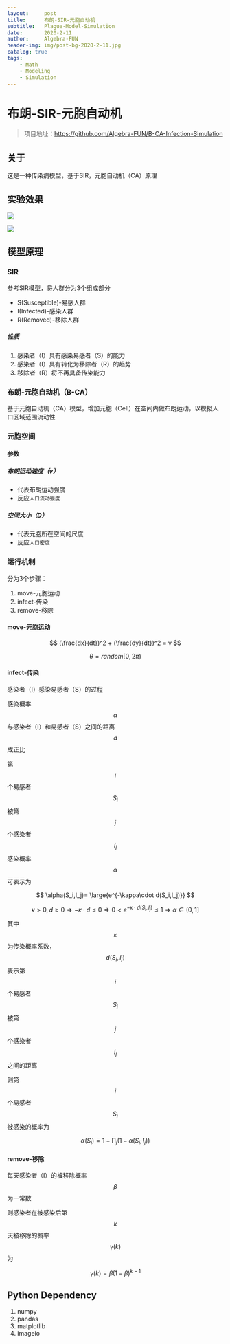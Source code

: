 ```yaml
---
layout:     post
title:      布朗-SIR-元胞自动机
subtitle:   Plague-Model-Simulation
date:       2020-2-11
author:     Algebra-FUN
header-img: img/post-bg-2020-2-11.jpg
catalog: true
tags:
    - Math
    - Modeling
    - Simulation
---
```


# 布朗-SIR-元胞自动机

> 项目地址：https://github.com/Algebra-FUN/B-CA-Infection-Simulation

## 关于

这是一种传染病模型，基于SIR，元胞自动机（CA）原理

## 实验效果

![](https://github.com/Algebra-FUN/B-CA-Infection-Simulation/tree/master/img/50days.gif?raw=true)

![](https://github.com/Algebra-FUN/B-CA-Infection-Simulation/tree/master/img/100days.gif?raw=true)

## 模型原理

### SIR

参考SIR模型，将人群分为3个组成部分

* S(Susceptible)-易感人群
* I(Infected)-感染人群
* R(Removed)-移除人群

##### 性质
1. 感染者（I）具有感染易感者（S）的能力
2. 感染者（I）具有转化为移除者（R）的趋势
3. 移除者（R）将不再具备传染能力

### 布朗-元胞自动机（B-CA）

基于元胞自动机（CA）模型，增加元胞（Cell）在空间内做布朗运动，以模拟人口区域范围流动性

### 元胞空间

#### 参数

##### 布朗运动速度（v）

* 代表布朗运动强度
* 反应`人口流动强度`

##### 空间大小（D）

* 代表元胞所在空间的尺度
* 反应`人口密度`

### 运行机制

分为3个步骤：

1. move-元胞运动
2. infect-传染
3. remove-移除

#### move-元胞运动

$$
(\frac{dx}{dt})^2 + (\frac{dy}{dt})^2 = v
$$

$$
\theta = random[0,2\pi)
$$

#### infect-传染

感染者（I）感染易感者（S）的过程

感染概率$$\alpha$$与感染者（I）和易感者（S）之间的距离$$d$$成正比

第$$i$$个易感者$$S_i$$被第$$j$$个感染者$$I_j$$感染概率$$\alpha$$可表示为

$$
\alpha(S_i,I_j)= \large{e^{-\kappa\cdot d(S_i,I_j)}}
$$

$$
\kappa>0,d\geq0 \Rightarrow -\kappa\cdot d\leq0\Rightarrow 0<e^{-\kappa\cdot d(S_i,I_j)} \leq1\Rightarrow \alpha\in(0,1]
$$

其中$$\kappa$$为传染概率系数，$$d(S_i,I_j)$$表示第$$i$$个易感者$$S_i$$被第$$j$$个感染者$$I_j$$之间的距离

则第$$i$$个易感者$$S_i$$被感染的概率为

$$
\alpha(S_i)=1-\prod_j\left(1-\alpha(S_i,I_j)\right)
$$

#### remove-移除

每天感染者（I）的被移除概率$$\beta$$为一常数

则感染者在被感染后第$$k$$天被移除的概率$$\gamma(k)$$为

$$
\gamma(k)=\beta(1-\beta)^{k-1}
$$

## Python Dependency

1. numpy
2. pandas
3. matplotlib
4. imageio


